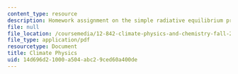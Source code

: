 ```yaml
---
content_type: resource
description: Homework assignment on the simple radiative equilibrium problem.
file: null
file_location: /coursemedia/12-842-climate-physics-and-chemistry-fall-2008/14d696d21000a504abc29ced60a400de_hw1.pdf
file_type: application/pdf
resourcetype: Document
title: Climate Physics
uid: 14d696d2-1000-a504-abc2-9ced60a400de
---
```

